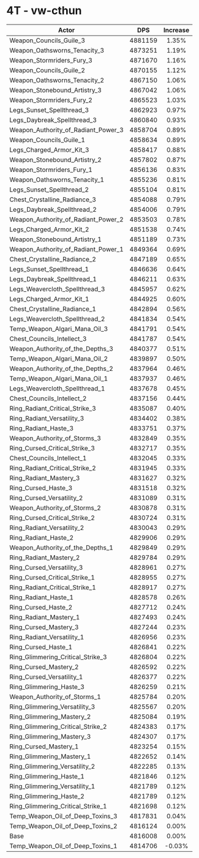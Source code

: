 # 4T - vw-cthun
| Actor | DPS | Increase |
|---|:---:|:---:|
|Weapon_Councils_Guile_3|4881159|1.35%|
|Weapon_Oathsworns_Tenacity_3|4873251|1.19%|
|Weapon_Stormriders_Fury_3|4871670|1.16%|
|Weapon_Councils_Guile_2|4870155|1.12%|
|Weapon_Oathsworns_Tenacity_2|4867150|1.06%|
|Weapon_Stonebound_Artistry_3|4867042|1.06%|
|Weapon_Stormriders_Fury_2|4865523|1.03%|
|Legs_Sunset_Spellthread_3|4862923|0.97%|
|Legs_Daybreak_Spellthread_3|4860840|0.93%|
|Weapon_Authority_of_Radiant_Power_3|4858704|0.89%|
|Weapon_Councils_Guile_1|4858634|0.89%|
|Legs_Charged_Armor_Kit_3|4858417|0.88%|
|Weapon_Stonebound_Artistry_2|4857802|0.87%|
|Weapon_Stormriders_Fury_1|4856136|0.83%|
|Weapon_Oathsworns_Tenacity_1|4855236|0.81%|
|Legs_Sunset_Spellthread_2|4855104|0.81%|
|Chest_Crystalline_Radiance_3|4854088|0.79%|
|Legs_Daybreak_Spellthread_2|4854006|0.79%|
|Weapon_Authority_of_Radiant_Power_2|4853503|0.78%|
|Legs_Charged_Armor_Kit_2|4851538|0.74%|
|Weapon_Stonebound_Artistry_1|4851189|0.73%|
|Weapon_Authority_of_Radiant_Power_1|4849364|0.69%|
|Chest_Crystalline_Radiance_2|4847189|0.65%|
|Legs_Sunset_Spellthread_1|4846636|0.64%|
|Legs_Daybreak_Spellthread_1|4846211|0.63%|
|Legs_Weavercloth_Spellthread_3|4845957|0.62%|
|Legs_Charged_Armor_Kit_1|4844925|0.60%|
|Chest_Crystalline_Radiance_1|4842894|0.56%|
|Legs_Weavercloth_Spellthread_2|4841834|0.54%|
|Temp_Weapon_Algari_Mana_Oil_3|4841791|0.54%|
|Chest_Councils_Intellect_3|4841787|0.54%|
|Weapon_Authority_of_the_Depths_3|4840377|0.51%|
|Temp_Weapon_Algari_Mana_Oil_2|4839897|0.50%|
|Weapon_Authority_of_the_Depths_2|4837964|0.46%|
|Temp_Weapon_Algari_Mana_Oil_1|4837937|0.46%|
|Legs_Weavercloth_Spellthread_1|4837678|0.45%|
|Chest_Councils_Intellect_2|4837156|0.44%|
|Ring_Radiant_Critical_Strike_3|4835087|0.40%|
|Ring_Radiant_Versatility_3|4834402|0.38%|
|Ring_Radiant_Haste_3|4833751|0.37%|
|Weapon_Authority_of_Storms_3|4832849|0.35%|
|Ring_Cursed_Critical_Strike_3|4832717|0.35%|
|Chest_Councils_Intellect_1|4832045|0.33%|
|Ring_Radiant_Critical_Strike_2|4831945|0.33%|
|Ring_Radiant_Mastery_3|4831627|0.32%|
|Ring_Cursed_Haste_3|4831518|0.32%|
|Ring_Cursed_Versatility_2|4831089|0.31%|
|Weapon_Authority_of_Storms_2|4830878|0.31%|
|Ring_Cursed_Critical_Strike_2|4830724|0.31%|
|Ring_Radiant_Versatility_2|4830043|0.29%|
|Ring_Radiant_Haste_2|4829906|0.29%|
|Weapon_Authority_of_the_Depths_1|4829849|0.29%|
|Ring_Radiant_Mastery_2|4829784|0.29%|
|Ring_Cursed_Versatility_3|4828961|0.27%|
|Ring_Cursed_Critical_Strike_1|4828955|0.27%|
|Ring_Radiant_Critical_Strike_1|4828917|0.27%|
|Ring_Radiant_Haste_1|4828578|0.26%|
|Ring_Cursed_Haste_2|4827712|0.24%|
|Ring_Radiant_Mastery_1|4827493|0.24%|
|Ring_Cursed_Mastery_3|4827244|0.23%|
|Ring_Radiant_Versatility_1|4826956|0.23%|
|Ring_Cursed_Haste_1|4826841|0.22%|
|Ring_Glimmering_Critical_Strike_3|4826804|0.22%|
|Ring_Cursed_Mastery_2|4826592|0.22%|
|Ring_Cursed_Versatility_1|4826377|0.22%|
|Ring_Glimmering_Haste_3|4826259|0.21%|
|Weapon_Authority_of_Storms_1|4825784|0.20%|
|Ring_Glimmering_Versatility_3|4825567|0.20%|
|Ring_Glimmering_Mastery_2|4825084|0.19%|
|Ring_Glimmering_Critical_Strike_2|4824383|0.17%|
|Ring_Glimmering_Mastery_3|4824307|0.17%|
|Ring_Cursed_Mastery_1|4823254|0.15%|
|Ring_Glimmering_Mastery_1|4822652|0.14%|
|Ring_Glimmering_Versatility_2|4822285|0.13%|
|Ring_Glimmering_Haste_1|4821846|0.12%|
|Ring_Glimmering_Versatility_1|4821789|0.12%|
|Ring_Glimmering_Haste_2|4821789|0.12%|
|Ring_Glimmering_Critical_Strike_1|4821698|0.12%|
|Temp_Weapon_Oil_of_Deep_Toxins_3|4817831|0.04%|
|Temp_Weapon_Oil_of_Deep_Toxins_2|4816124|0.00%|
|Base|4816008|0.00%|
|Temp_Weapon_Oil_of_Deep_Toxins_1|4814706|-0.03%|

